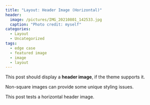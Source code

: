```yaml
---
title: "Layout: Header Image (Horizontal)"
header:
  image: /pictures/IMG_20210801_142533.jpg
  caption: "Photo credit: myself"
categories:
  - Layout
  - Uncategorized
tags:
  - edge case
  - featured image
  - image
  - layout
---
```


This post should display a **header image**, if the theme supports it.

Non-square images can provide some unique styling issues.

This post tests a horizontal header image.
